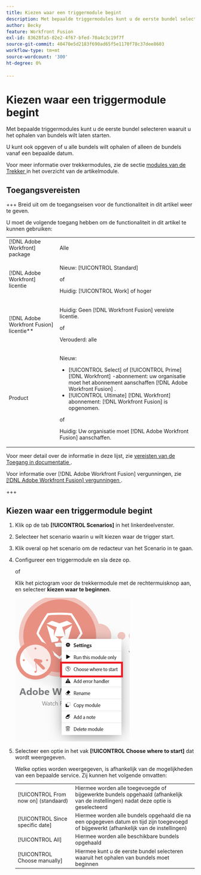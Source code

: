 ```yaml
---
title: Kiezen waar een triggermodule begint
description: Met bepaalde triggermodules kunt u de eerste bundel selecteren waaruit u het ophalen van bundels wilt laten starten.
author: Becky
feature: Workfront Fusion
exl-id: 83628fa5-82e2-4f67-bfed-70a4c3c19f7f
source-git-commit: 40470e5d2183f690ad65f5e1170f78c37dee8603
workflow-type: tm+mt
source-wordcount: '300'
ht-degree: 0%

---
```


# Kiezen waar een triggermodule begint

Met bepaalde triggermodules kunt u de eerste bundel selecteren waaruit u het ophalen van bundels wilt laten starten.

U kunt ook opgeven of u alle bundels wilt ophalen of alleen de bundels vanaf een bepaalde datum.

Voor meer informatie over trekkermodules, zie de sectie [ modules van de Trekker ](/help/workfront-fusion/get-started-with-fusion/understand-fusion/module-overview.md#trigger-modules) in het overzicht van de artikelmodule.

## Toegangsvereisten

+++ Breid uit om de toegangseisen voor de functionaliteit in dit artikel weer te geven.

U moet de volgende toegang hebben om de functionaliteit in dit artikel te kunnen gebruiken:

<table style="table-layout:auto">
 <col> 
 <col> 
 <tbody> 
  <tr> 
   <td role="rowheader">[!DNL Adobe Workfront] package</td> 
   <td> <p>Alle</p> </td> 
  </tr> 
  <tr data-mc-conditions=""> 
   <td role="rowheader">[!DNL Adobe Workfront] licentie</td> 
   <td> <p>Nieuw: [!UICONTROL Standard]</p><p>of</p><p>Huidig: [!UICONTROL Work] of hoger</p> </td> 
  </tr> 
  <tr> 
   <td role="rowheader">[!DNL Adobe Workfront Fusion] licentie**</td> 
   <td>
   <p>Huidig: Geen [!DNL Workfront Fusion] vereiste licentie.</p>
   <p>of</p>
   <p>Verouderd: alle </p>
   </td> 
  </tr> 
  <tr> 
   <td role="rowheader">Product</td> 
   <td>
   <p>Nieuw:</p> <ul><li>[!UICONTROL Select] of [!UICONTROL Prime] [!DNL Workfront] -abonnement: uw organisatie moet het abonnement aanschaffen [!DNL Adobe Workfront Fusion] .</li><li>[!UICONTROL Ultimate] [!DNL Workfront] abonnement: [!DNL Workfront Fusion] is opgenomen.</li></ul>
   <p>of</p>
   <p>Huidig: Uw organisatie moet [!DNL Adobe Workfront Fusion] aanschaffen.</p>
   </td> 
  </tr>
 </tbody> 
</table>

Voor meer detail over de informatie in deze lijst, zie [ vereisten van de Toegang in documentatie ](/help/workfront-fusion/references/licenses-and-roles/access-level-requirements-in-documentation.md).

Voor informatie over [!DNL Adobe Workfront Fusion] vergunningen, zie [[!DNL Adobe Workfront Fusion]  vergunningen ](/help/workfront-fusion/set-up-and-manage-workfront-fusion/licensing-operations-overview/license-automation-vs-integration.md).

+++

## Kiezen waar een triggermodule begint

1. Klik op de tab **[!UICONTROL Scenarios]** in het linkerdeelvenster.
1. Selecteer het scenario waarin u wilt kiezen waar de trigger start.
1. Klik overal op het scenario om de redacteur van het Scenario in te gaan.
1. Configureer een triggermodule en sla deze op.

   of

   Klik het pictogram voor de trekkermodule met de rechtermuisknop aan, en selecteer **kiezen waar te beginnen**.

   ![ kies waar te beginnen ](assets/choose-where-to-start.png)

1. Selecteer een optie in het vak **[!UICONTROL Choose where to start]** dat wordt weergegeven.

   Welke opties worden weergegeven, is afhankelijk van de mogelijkheden van een bepaalde service. Zij kunnen het volgende omvatten:

   <table style="table-layout:auto">
    <col> 
    <col> 
    <tbody>
    <tr>
    <td>[!UICONTROL From now on] (standaard)</td>
    <td>Hiermee worden alle toegevoegde of bijgewerkte bundels opgehaald (afhankelijk van de instellingen) nadat deze optie is geselecteerd</td>
    </tr>
     <tr>
    <td>[!UICONTROL Since specific date]</td>
    <td>Hiermee worden alle bundels opgehaald die na een opgegeven datum en tijd zijn toegevoegd of bijgewerkt (afhankelijk van de instellingen)</td>
      </tr>
      <tr>
    <td>[!UICONTROL All]</td>
    <td>Hiermee worden alle beschikbare bundels opgehaald</td>
     </tr>
      <tr>
    <td>[!UICONTROL Choose manually]</td>
    <td>Hiermee kunt u de eerste bundel selecteren waaruit het ophalen van bundels moet beginnen</td>
     </tr>
     </tbody>
   </table>
